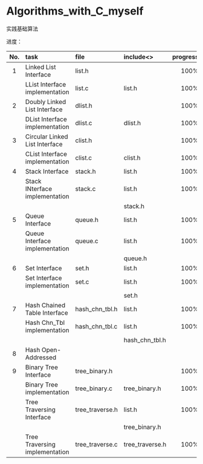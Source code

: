 Algorithms_with_C_myself
========================

实践基础算法

进度：

No. |task                            |file	            |include<>       |progress  
:--:|:-------------------------------|:----------------|:---------------|--------:
1   |Linked List Interface           |list.h           |                |100% 
    |LList Interface implementation  |list.c           |list.h          |100%
2   |Doubly Linked List Interface    |dlist.h          |                |100%
    |DList Interface implementation  |dlist.c          |dlist.h         |100%
3   |Circular Linked List Interface  |clist.h          |                |100%
    |CList Interface implementation  |clist.c          |clist.h         |100%
4   |Stack Interface                 |stack.h          |list.h          |100%
    |Stack INterface implementation  |stack.c          |list.h          |100%
    |                                |                 |stack.h         |
5   |Queue Interface                 |queue.h          |list.h          |100%
    |Queue Interface implementation  |queue.c          |list.h          |100%
    |                                |                 |queue.h         |
6   |Set Interface                   |set.h            |list.h          |100%
    |Set Interface implementation    |set.c            |list.h          |100%
    |                                |                 |set.h           |
7   |Hash Chained Table Interface    |hash_chn_tbl.h   |list.h          |100%
    |Hash Chn_Tbl implementation     |hash_chn_tbl.c   |list.h          |100%
    |                                |                 |hash_chn_tbl.h  |
8   |Hash Open-Addressed             |                 |                |
9   |Binary Tree Interface           |tree_binary.h    |                |100%
    |Binary Tree implementation      |tree_binary.c    |tree_binary.h   |100%
    |Tree Traversing Interface       |tree_traverse.h  |list.h          |100%
    |                                |                 |tree_binary.h   |
    |Tree Traversing implementation  |tree_traverse.c  |tree_traverse.h |100%


